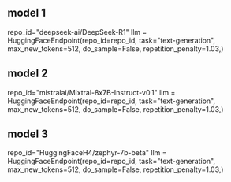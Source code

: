 ## model 1
repo_id="deepseek-ai/DeepSeek-R1"
llm = HuggingFaceEndpoint(repo_id=repo_id,
    task="text-generation",
    max_new_tokens=512,
    do_sample=False,
    repetition_penalty=1.03,)


## model 2
repo_id="mistralai/Mixtral-8x7B-Instruct-v0.1"
llm = HuggingFaceEndpoint(repo_id=repo_id,
    task="text-generation",
    max_new_tokens=512,
    do_sample=False,
    repetition_penalty=1.03,)

## model 3

repo_id="HuggingFaceH4/zephyr-7b-beta"
llm = HuggingFaceEndpoint(repo_id=repo_id,
    task="text-generation",
    max_new_tokens=512,
    do_sample=False,
    repetition_penalty=1.03,)
